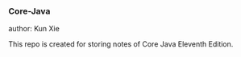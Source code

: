 ### Core-Java

author: Kun Xie

This repo is created for storing notes of Core Java Eleventh Edition.
